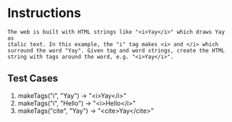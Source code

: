 # Instructions  

	The web is built with HTML strings like "<i>Yay</i>" which draws Yay as
	italic text. In this example, the "i" tag makes <i> and </i> which 
	surround the word "Yay". Given tag and word strings, create the HTML 
	string with tags around the word, e.g. "<i>Yay</i>".

  ## Test Cases
  1. makeTags("i", "Yay") -> "<i\>Yay</i\>"
  2. makeTags("i", "Hello") -> "<i\>Hello</i\>"
  3. makeTags("cite", "Yay") -> "<cite\>Yay</cite\>"
